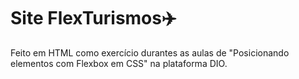 #	 Site FlexTurismos:airplane:

Feito em HTML como exercício durantes as aulas de "Posicionando elementos com Flexbox em CSS" na plataforma DIO.